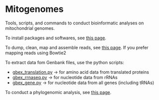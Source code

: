 # Mitogenomes
Tools, scripts, and commands to conduct bioinformatic analyses on mitochondrial genomes.

To install packages and softwares, see [this page](https://github.com/depaulats/Mitogenomes/blob/main/intalling_packages_conda.md).

To dump, clean, map and assemble reads, see [this page](https://github.com/depaulats/Mitogenomes/blob/main/dump_clean_map_assemble.md). If you prefer mapping reads using Bowtie2

To extract data fom Genbank files, use the python scripts:
- [gbex_translation.py](https://github.com/depaulats/Mitogenomes/blob/main/gbex_tranlation.py) → for amino acid data from translated proteins
- [gbex_rrnaseq.py](https://github.com/depaulats/Mitogenomes/blob/main/gbex_rrnaseq.py) → for nucleotide data from rRNAs
- [gbex_gene.py](https://github.com/depaulats/Mitogenomes/blob/main/gbex_gene.py) → for nucleotide data from all genes (including tRNAs) 

To conduct a phylogenomic analysis, see [this page](https://github.com/depaulats/Mitogenomes/blob/main/phylogenomics.md).

